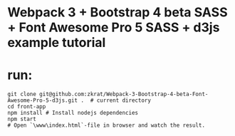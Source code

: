 # Webpack 3 + Bootstrap 4 beta SASS + Font Awesome Pro 5 SASS + d3js  example tutorial 



# run:

```
git clone git@github.com:zkrat/Webpack-3-Bootstrap-4-beta-Font-Awesome-Pro-5-d3js.git .  # current directory
cd front-app
npm install # Install nodejs dependencies
npm start
# Open `\www\index.html`-file in browser and watch the result.
```
